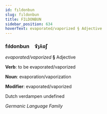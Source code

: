 ```yaml
---
id: fıldonbun
slug: fıldonbun
title: FILDONBUN
sidebar_position: 634
hoverText: evaporated/vaporized § Adjective
---
```


### fıldonbun&emsp;<span kind="abugida">ɤ͊ȷʌ̃ʋ̃ʃ</span>

*evaporated/vaporized* **§** Adjective

**Verb**: to be evaporated/vaporized

**Noun**: evaporation/vaporization

**Modifier**: evaporated/vaporized

Dutch verdampen undefined

*Germanic Language Family*